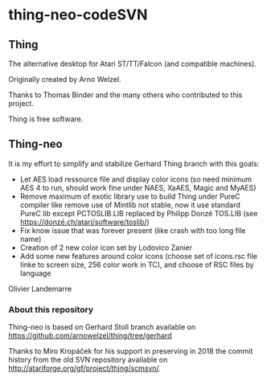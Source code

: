 # thing-neo-codeSVN

## Thing

The alternative desktop for Atari ST/TT/Falcon (and compatible machines).

Originally created by Arno Welzel.

Thanks to Thomas Binder and the many others who contributed to this project.

Thing is free software.

## Thing-neo

It is my effort to simplify and stabilize Gerhard Thing branch with this goals:

* Let AES load ressource file and display color icons (so need minimum AES 4 to run, should work fine under NAES, XaAES, Magic and MyAES)
* Remove maximum of exotic library use to build Thing under PureC compiler like remove use of Mintlib not stable, now it use standard PureC lib except PCTOSLIB.LIB replaced by Philipp Donzé TOS.LIB (see https://donzé.ch/atari/software/toslib/)
* Fix know issue that was forever present (like crash with too long file name)
* Creation of 2 new color icon set by Lodovico Zanier
* Add some new features around color icons (choose set of icons.rsc file linke to screen size, 256 color work in TC), and choose of RSC files by language

Olivier Landemarre

### About this repository

Thing-neo is based on Gerhard Stoll branch available on https://github.com/arnowelzel/thing/tree/gerhard

Thanks to Miro Kropáček for his support in preserving in 2018 the commit history from the old SVN repository available on http://atariforge.org/gf/project/thing/scmsvn/.
